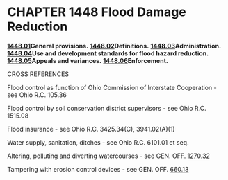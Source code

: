 CHAPTER 1448 Flood Damage Reduction
===================================

[**1448.01**](576787ff.html)**General provisions.**
[**1448.02**](579430aa.html)**Definitions.**
[**1448.03**](57d2ab80.html)**Administration.**
[**1448.04**](58253716.html)**Use and development standards for flood
hazard reduction.** [**1448.05**](586aa3ab.html)**Appeals and
variances.** [**1448.06**](58a06e23.html)**Enforcement.**

CROSS REFERENCES

Flood control as function of Ohio Commission of Interstate Cooperation -
see Ohio R.C. 105.36

Flood control by soil conservation district supervisors - see Ohio R.C.
1515.08

Flood insurance - see Ohio R.C. 3425.34(C), 3941.02(A)(1)

Water supply, sanitation, ditches - see Ohio R.C. 6101.01 et seq.

Altering, polluting and diverting watercourses - see GEN. OFF.
[1270.32](3591ce06.html)

Tampering with erosion control devices - see GEN. OFF.
[660.13](35e328f0.html)

